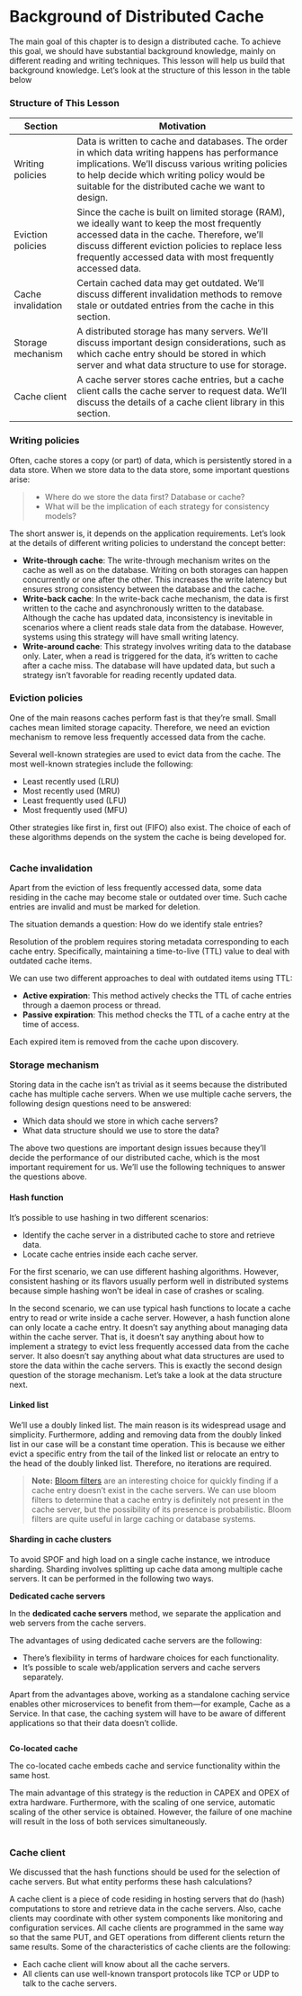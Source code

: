 # Background of Distributed Cache

The main goal of this chapter is to design a distributed cache. To achieve this goal, we should have substantial background knowledge, mainly on different reading and writing techniques. This lesson will help us build that background knowledge. Let’s look at the structure of this lesson in the table below

### Structure of This Lesson

| Section            | Motivation                                                                                                                                                                                                                                                   |
| ------------------ | ------------------------------------------------------------------------------------------------------------------------------------------------------------------------------------------------------------------------------------------------------------ |
| Writing policies   | Data is written to cache and databases. The order in which data writing happens has performance implications. We’ll discuss various writing policies to help decide which writing policy would be suitable for the distributed cache we want to design.      |
| Eviction policies  | Since the cache is built on limited storage (RAM), we ideally want to keep the most frequently accessed data in the cache. Therefore, we’ll discuss different eviction policies to replace less frequently accessed data with most frequently accessed data. |
| Cache invalidation | Certain cached data may get outdated. We’ll discuss different invalidation methods to remove stale or outdated entries from the cache in this section.                                                                                                       |
| Storage mechanism  | A distributed storage has many servers. We’ll discuss important design considerations, such as which cache entry should be stored in which server and what data structure to use for storage.                                                                |
| Cache client       | A cache server stores cache entries, but a cache client calls the cache server to request data. We’ll discuss the details of a cache client library in this section.                                                                                         |

### Writing policies <a href="#writing-policies-0" id="writing-policies-0"></a>

Often, cache stores a copy (or part) of data, which is persistently stored in a data store. When we store data to the data store, some important questions arise:

> * Where do we store the data first? Database or cache?
> * What will be the implication of each strategy for consistency models?

The short answer is, it depends on the application requirements. Let’s look at the details of different writing policies to understand the concept better:

* **Write-through cache**: The write-through mechanism writes on the cache as well as on the database. Writing on both storages can happen concurrently or one after the other. This increases the write latency but ensures strong consistency between the database and the cache.
* **Write-back cache**: In the write-back cache mechanism, the data is first written to the cache and asynchronously written to the database. Although the cache has updated data, inconsistency is inevitable in scenarios where a client reads stale data from the database. However, systems using this strategy will have small writing latency.
* **Write-around cache**: This strategy involves writing data to the database only. Later, when a read is triggered for the data, it’s written to cache after a cache miss. The database will have updated data, but such a strategy isn’t favorable for reading recently updated data.

### Eviction policies <a href="#eviction-policies-0" id="eviction-policies-0"></a>

One of the main reasons caches perform fast is that they’re small. Small caches mean limited storage capacity. Therefore, we need an eviction mechanism to remove less frequently accessed data from the cache.

Several well-known strategies are used to evict data from the cache. The most well-known strategies include the following:

* Least recently used (LRU)
* Most recently used (MRU)
* Least frequently used (LFU)
* Most frequently used (MFU)

Other strategies like first in, first out (FIFO) also exist. The choice of each of these algorithms depends on the system the cache is being developed for.

<figure><img src="../.gitbook/assets/Screenshot 2023-09-03 at 12.27.44 AM.png" alt=""><figcaption></figcaption></figure>

### Cache invalidation <a href="#cache-invalidation-0" id="cache-invalidation-0"></a>

Apart from the eviction of less frequently accessed data, some data residing in the cache may become stale or outdated over time. Such cache entries are invalid and must be marked for deletion.

The situation demands a question: How do we identify stale entries?

Resolution of the problem requires storing metadata corresponding to each cache entry. Specifically, maintaining a time-to-live (TTL) value to deal with outdated cache items.

We can use two different approaches to deal with outdated items using TTL:

* **Active expiration**: This method actively checks the TTL of cache entries through a daemon process or thread.
* **Passive expiration**: This method checks the TTL of a cache entry at the time of access.

Each expired item is removed from the cache upon discovery.

### Storage mechanism <a href="#storage-mechanism-0" id="storage-mechanism-0"></a>

Storing data in the cache isn’t as trivial as it seems because the distributed cache has multiple cache servers. When we use multiple cache servers, the following design questions need to be answered:

* Which data should we store in which cache servers?
* What data structure should we use to store the data?

The above two questions are important design issues because they’ll decide the performance of our distributed cache, which is the most important requirement for us. We’ll use the following techniques to answer the questions above.

#### Hash function <a href="#hash-function-1" id="hash-function-1"></a>

It’s possible to use hashing in two different scenarios:

* Identify the cache server in a distributed cache to store and retrieve data.
* Locate cache entries inside each cache server.

For the first scenario, we can use different hashing algorithms. However, consistent hashing or its flavors usually perform well in distributed systems because simple hashing won’t be ideal in case of crashes or scaling.

In the second scenario, we can use typical hash functions to locate a cache entry to read or write inside a cache server. However, a hash function alone can only locate a cache entry. It doesn’t say anything about managing data within the cache server. That is, it doesn’t say anything about how to implement a strategy to evict less frequently accessed data from the cache server. It also doesn’t say anything about what data structures are used to store the data within the cache servers. This is exactly the second design question of the storage mechanism. Let’s take a look at the data structure next.

#### Linked list <a href="#linked-list-2" id="linked-list-2"></a>

We’ll use a doubly linked list. The main reason is its widespread usage and simplicity. Furthermore, adding and removing data from the doubly linked list in our case will be a constant time operation. This is because we either evict a specific entry from the tail of the linked list or relocate an entry to the head of the doubly linked list. Therefore, no iterations are required.

> **Note:** [Bloom filters](https://www.educative.io/edpresso/what-is-a-bloom-filter) are an interesting choice for quickly finding if a cache entry doesn’t exist in the cache servers. We can use bloom filters to determine that a cache entry is definitely not present in the cache server, but the possibility of its presence is probabilistic. Bloom filters are quite useful in large caching or database systems.

#### Sharding in cache clusters <a href="#sharding-in-cache-clusters-3" id="sharding-in-cache-clusters-3"></a>

To avoid SPOF and high load on a single cache instance, we introduce sharding. Sharding involves splitting up cache data among multiple cache servers. It can be performed in the following two ways.

**Dedicated cache servers**

In the **dedicated cache servers** method, we separate the application and web servers from the cache servers.

The advantages of using dedicated cache servers are the following:

* There’s flexibility in terms of hardware choices for each functionality.
* It’s possible to scale web/application servers and cache servers separately.

Apart from the advantages above, working as a standalone caching service enables other microservices to benefit from them—for example, Cache as a Service. In that case, the caching system will have to be aware of different applications so that their data doesn’t collide.

<figure><img src="../.gitbook/assets/Screenshot 2023-09-03 at 12.28.43 AM.png" alt=""><figcaption></figcaption></figure>

**Co-located cache**

The co-located cache embeds cache and service functionality within the same host.

The main advantage of this strategy is the reduction in CAPEX and OPEX of extra hardware. Furthermore, with the scaling of one service, automatic scaling of the other service is obtained. However, the failure of one machine will result in the loss of both services simultaneously.

<figure><img src="../.gitbook/assets/Screenshot 2023-09-03 at 12.29.02 AM.png" alt=""><figcaption></figcaption></figure>

### Cache client <a href="#cache-client-0" id="cache-client-0"></a>

We discussed that the hash functions should be used for the selection of cache servers. But what entity performs these hash calculations?

A cache client is a piece of code residing in hosting servers that do (hash) computations to store and retrieve data in the cache servers. Also, cache clients may coordinate with other system components like monitoring and configuration services. All cache clients are programmed in the same way so that the same PUT, and GET operations from different clients return the same results. Some of the characteristics of cache clients are the following:

* Each cache client will know about all the cache servers.
* All clients can use well-known transport protocols like TCP or UDP to talk to the cache servers.
